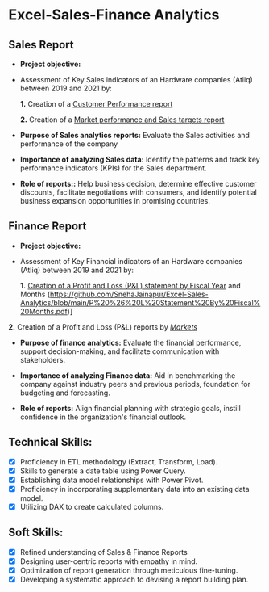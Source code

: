 # Excel-Sales-Finance Analytics
## Sales Report

- **Project objective:**
-  Assessment of Key Sales indicators of an Hardware companies (Atliq) between 2019 and 2021 by:

    **1.** Creation of a [Customer Performance report](https://github.com/ABR-data/Excel-Sales-Finance-Analytics/blob/main/Customer%20Performance%20Report.pdf)

    **2.** Creation of a [Market performance and Sales targets report](https://github.com/SnehaJainapur/Excel-Sales-Analytics/blob/main/Market%20Performance%20vs%20Target%20Report.pdf)

- **Purpose of Sales analytics reports:** Evaluate the Sales activities and performance of the company  

- **Importance of analyzing Sales data:** Identify the patterns and track key performance indicators (KPIs) for the Sales department.

- **Role of reports::** Help business decision, determine effective customer discounts, facilitate negotiations with consumers, and identify potential business expansion opportunities in promising countries.


## Finance Report

- **Project objective:**
-   Assessment of Key Financial indicators of an Hardware companies (Atliq) between 2019 and 2021 by:
  
    **1.** [Creation of a Profit and Loss (P&L) statement by Fiscal Year](https://github.com/SnehaJainapur/Excel-Sales-Analytics/blob/main/P%20%26%20L%20Statement%20By%20Fiscal%20Years.pdf) and Months
  (https://github.com/SnehaJainapur/Excel-Sales-Analytics/blob/main/P%20%26%20L%20Statement%20By%20Fiscal%20Months.pdf)]

   **2.** Creation of a Profit and Loss (P&L) reports by _[Markets](https://github.com/SnehaJainapur/Excel-Sales-Analytics/blob/main/P%20%26%20L%20Statement%20By%20Markets.pdf)_

- **Purpose of finance analytics:** Evaluate the financial performance, support decision-making, and facilitate communication with stakeholders.

- **Importance of analyzing Finance data:** Aid in benchmarking the company against industry peers and previous periods, foundation for budgeting and forecasting.

- **Role of reports:** Align financial planning with strategic goals, instill confidence in the organization's financial outlook.


## Technical Skills:
- [x]	Proficiency in ETL methodology (Extract, Transform, Load).
- [x]	Skills to generate a date table using Power Query.
- [x]	Establishing data model relationships with Power Pivot.
- [x]	Proficiency in incorporating supplementary data into an existing data model.
- [x]	Utilizing DAX to create calculated columns.

## Soft Skills:
- [x]	Refined understanding of Sales & Finance Reports
- [x]	Designing user-centric reports with empathy in mind.
- [x]	Optimization of report generation through meticulous fine-tuning.
- [x]	Developing a systematic approach to devising a report building plan.
